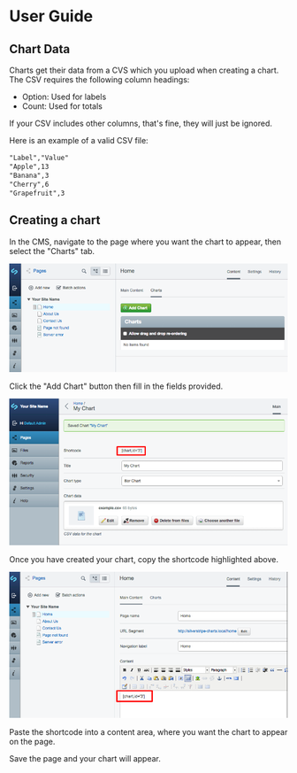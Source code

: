 # User Guide

## Chart Data

Charts get their data from a CVS which you upload when creating a chart. The CSV requires the following column headings:

- Option: Used for labels
- Count: Used for totals

If your CSV includes other columns, that's fine, they will just be ignored.

Here is an example of a valid CSV file:

```
"Label","Value"
"Apple",13
"Banana",3
"Cherry",6
"Grapefruit",3
```

## Creating a chart

In the CMS, navigate to the page where you want the chart to appear, then select the "Charts" tab.

![Chart Page](../images/user-guide-chart-page.png)

Click the "Add Chart" button then fill in the fields provided.

![Add Chart](../images/user-guide-add-chart.png)

Once you have created your chart, copy the shortcode highlighted above.

![Add Chart](../images/user-guide-paste-shortcode.png)

Paste the shortcode into a content area, where you want the chart to appear on the page.

Save the page and your chart will appear.
